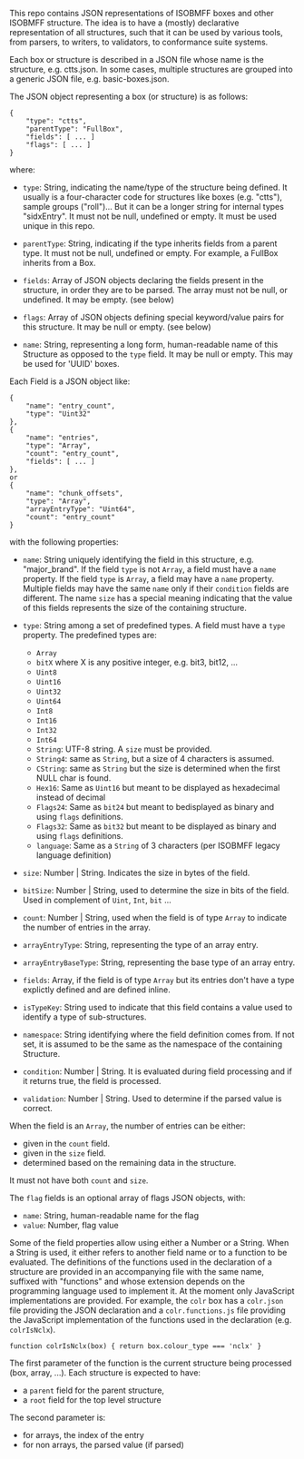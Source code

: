 This repo contains JSON representations of ISOBMFF boxes and other ISOBMFF structure.
The idea is to have a (mostly) declarative representation of all structures, 
such that it can be used by various tools, from parsers, to writers, to validators,
to conformance suite systems.

Each box or structure is described in a JSON file whose name is the structure, e.g. ctts.json. 
In some cases, multiple structures are grouped into a generic JSON file, e.g. basic-boxes.json.

The JSON object representing a box (or structure) is as follows:
```
{
	"type": "ctts",
	"parentType": "FullBox",
	"fields": [ ... ]
	"flags": [ ... ]
}
``` 
where:
* `type`: String, indicating the name/type of the structure being defined. 
It usually is a four-character code for structures like boxes (e.g. "ctts"),
sample groups ("roll")... But it can be a longer string for internal types "sidxEntry".
It must not be null, undefined or empty. It must be used unique in this repo.

* `parentType`: String, indicating if the type inherits fields from a parent
type. It must not be null, undefined or empty. For example, a FullBox inherits
from a Box.

* `fields`: Array of JSON objects declaring the fields present in the
structure, in order they are to be parsed. The array must not be null, or
undefined. It may be empty. (see below)

* `flags`: Array of JSON objects defining special keyword/value pairs for
this structure. It may be null or empty. (see below)

* `name`: String, representing a long form, human-readable name of this
Structure as opposed to the `type` field. It may be null or empty. This may be
used for 'UUID' boxes.

Each Field is a JSON object like:
```
{
    "name": "entry_count",
    "type": "Uint32"
},
{
    "name": "entries",
    "type": "Array",
    "count": "entry_count",
    "fields": [ ... ]
},
or
{
    "name": "chunk_offsets",
    "type": "Array",
    "arrayEntryType": "Uint64",
    "count": "entry_count"
}
```
with the following properties:
- `name`: String uniquely identifying the field in this structure, e.g. "major_brand". If the field `type` is not `Array`, a field must have a `name` property. If the field `type` is `Array`, a field may have a `name` property. Multiple fields may have the same `name` only if their `condition` fields are different. The name `size` has a special meaning indicating that the value of this fields represents the size of the containing structure.
- `type`: String among a set of predefined types. A field must have a `type` property. The predefined types are:
  - `Array`
  - `bitX` where X is any positive integer, e.g. bit3, bit12, ...
  - `Uint8`
  - `Uint16`
  - `Uint32`
  - `Uint64`
  - `Int8`
  - `Int16`
  - `Int32`
  - `Int64`
  - `String`: UTF-8 string. A `size` must be provided.
  - `String4`: same as `String`, but a size of 4 characters is assumed.
  - `CString`: same as `String` but the size is determined when the first NULL char is found.
  - `Hex16`: Same as `Uint16` but meant to be displayed as hexadecimal instead of decimal
  - `Flags24`: Same as `bit24` but meant to bedisplayed as binary and using `flags` definitions.
  - `Flags32`: Same as `bit32` but meant to be displayed as binary and using `flags` definitions.
  - `language`: Same as a `String` of 3 characters (per ISOBMFF legacy language definition)

- `size`: Number | String. Indicates the size in bytes of the field.
- `bitSize`: Number | String, used to determine the size in bits of the field. Used in complement of `Uint`, `Int`, `bit` ... 
- `count`: Number | String, used when the field is of type `Array` to indicate the number of entries in the array.
- `arrayEntryType`: String, representing the type of an array entry.
- `arrayEntryBaseType`: String, representing the base type of an array entry.
- `fields`: Array, if the field is of type `Array` but its entries don't have a type explictly defined and are defined inline.

- `isTypeKey`: String used to indicate that this field contains a value used to identify a type of sub-structures. 
- `namespace`: String identifying where the field definition comes from. If not set, it is assumed to be the same as the namespace of the containing Structure.

- `condition`: Number | String. It is evaluated during field processing and if it returns true, the field is processed.
- `validation`: Number | String. Used to determine if the parsed value is correct.

When the field is an `Array`, the number of entries can be either:
- given in the `count` field.
- given in the `size` field.
- determined based on the remaining data in the structure.

It must not have both `count` and `size`.

The `flag` fields is an optional array of flags JSON objects, with:
- `name`: String, human-readable name for the flag
- `value`: Number, flag value

Some of the field properties allow using either a Number or a String. 
When a String is used, it either refers to another field name or to a function
to be evaluated. The definitions of the functions used in the declaration of
a structure are provided in an accompanying file with the same name, suffixed 
with "functions" and whose extension depends on the programming language used to
implement it. At the moment only JavaScript implementations are provided. 
For example, the `colr` box has a `colr.json` file providing the JSON declaration
and a `colr.functions.js` file providing the JavaScript implementation of the
functions used in the declaration (e.g. `colrIsNclx`).

```
function colrIsNclx(box) { return box.colour_type === 'nclx' }
```
The first parameter of the function is the current structure being processed (box, array, ...). Each structure is expected to have:
- a `parent` field for the parent structure,
- a `root` field for the top level structure

The second parameter is:
- for arrays, the index of the entry
- for non arrays, the parsed value (if parsed)

